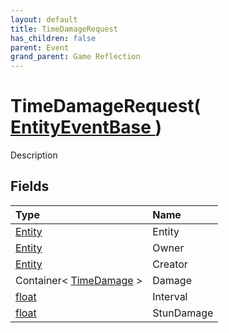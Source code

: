 ```yaml
---
layout: default
title: TimeDamageRequest
has_children: false
parent: Event
grand_parent: Game Reflection
---
```

# TimeDamageRequest( [ EntityEventBase ](/riftbreaker-wiki/docs/game-reflection/events/entity_event_base/) )
Description 

## Fields

| Type | Name |
|:----------|:--------------|
| [Entity](/riftbreaker-wiki/docs/game-reflection/classes/entity/) | Entity |
| [Entity](/riftbreaker-wiki/docs/game-reflection/classes/entity/) | Owner |
| [Entity](/riftbreaker-wiki/docs/game-reflection/classes/entity/) | Creator |
| Container< [TimeDamage](/riftbreaker-wiki/docs/game-reflection/classes/time_damage/) > | Damage |
| [float](/riftbreaker-wiki/docs/game-reflection/components/float/) | Interval |
| [float](/riftbreaker-wiki/docs/game-reflection/components/float/) | StunDamage |

